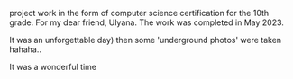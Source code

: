 project work in the form of computer science certification for the 10th grade. For my dear friend, Ulyana. The work was completed in May 2023.

It was an unforgettable day) then some 'underground photos' were taken hahaha.. 

It was a wonderful time
